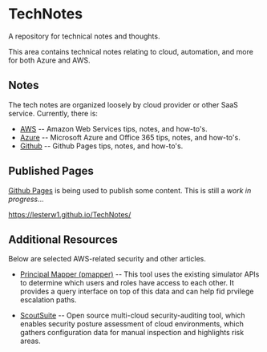 # TechNotes
A repository for technical notes and thoughts.

This area contains technical notes relating to cloud, automation, and more 
for both Azure and AWS.

## Notes
The tech notes are organized loosely by cloud provider or other SaaS service.
Currently, there is:

* [AWS](https://github.com/lesterw1/TechNotes/AWS/) -- Amazon Web Services tips, notes, and how-to's.
* [Azure](https://github.com/lesterw1/TechNotes/AZURE/) -- Microsoft Azure and Office 365 tips, notes, and how-to's.
* [Github](https://github.com/lesterw1/TechNotes/GITHUB/) -- Github Pages tips, notes, and how-to's.


## Published Pages
[Github Pages](https://pages.github.com) is being used to publish some content.
This is still a *work in progress*...

https://lesterw1.github.io/TechNotes/


## Additional Resources
Below are selected AWS-related security and other articles.

* [Principal Mapper (pmapper)](https://www.nccgroup.trust/uk/our-research/principal-mapper-pmapper/)
-- This tool uses the existing simulator APIs to determine which users and roles have access to each other.
It provides a query interface on top of this data and can help fid prvilege escalation paths.

* [ScoutSuite](https://github.com/nccgroup/ScoutSuite)
-- Open source multi-cloud security-auditing tool, which enables security posture assessment of cloud environments,
which gathers configuration data for manual inspection and highlights risk areas. 

